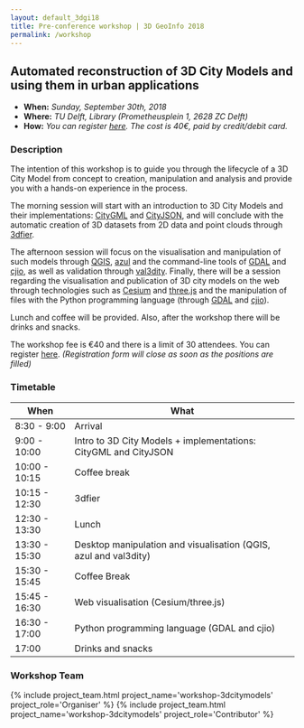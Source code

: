 ```yaml
---
layout: default_3dgi18
title: Pre-conference workshop | 3D GeoInfo 2018
permalink: /workshop
---
```


<a name="workshop" style="display: block; position: relative; top: -50px; visibility: hidden;"></a>

<!-- <div class="alert alert-blue text-center" role="alert">
	The pre-conference workshop is now full. Thank you for your interest!
</div> -->

## Automated reconstruction of 3D City Models and using them in urban applications

- **When:** *Sunday, September 30th, 2018*
- **Where:** *TU Delft, Library (Prometheusplein 1, 2628 ZC Delft)*
- **How:** *You can register [here](https://3dgeoinfo.typeform.com/to/G8WwRm). The cost is 40€, paid by credit/debit card.*

### Description

The intention of this workshop is to guide you through the lifecycle of a 3D City Model from concept to creation, manipulation and analysis and provide you with a hands-on experience in the process.

The morning session will start with an introduction to 3D City Models and their implementations: [CityGML](https://www.citygml.org) and [CityJSON](http://www.cityjson.org), and will conclude with the automatic creation of 3D datasets from 2D data and point clouds through [3dfier](https://github.com/tudelft3d/3dfier/wiki).

The afternoon session will focus on the visualisation and manipulation of such models through [QGIS](https://qgis.org/en/site/), [azul](https://itunes.apple.com/us/app/azul/id1173239678?mt=12) and the command-line tools of [GDAL](http://www.gdal.org) and [cjio](https://github.com/tudelft3d/cjio), as well as validation through [val3dity](http://geovalidation.bk.tudelft.nl/val3dity/). Finally, there will be a session regarding the visualisation and publication of 3D city models on the web through technologies such as [Cesium](https://cesiumjs.org/) and [three.js](https://threejs.org/) and the manipulation of files with the Python programming language (through [GDAL](http://www.gdal.org) and [cjio](https://github.com/tudelft3d/cjio)).

Lunch and coffee will be provided. Also, after the workshop there will be drinks and snacks.

The workshop fee is €40 and there is a limit of 30 attendees. You can register [here](https://3dgeoinfo.typeform.com/to/G8WwRm). *(Registration form will close as soon as the positions are filled)*

### Timetable

<div class="table-responsive">
	<table class="table table-hover table-striped table-condensed">
	  <thead>
	    <tr>
	      <th>When</th>
	      <th>What</th>
	    </tr>
	  </thead>
	  <tbody>
	  	<tr>
				<td>8:30 - 9:00</td>
				<td>Arrival</td>
	    </tr>
	    <tr>
				<td>9:00 - 10:00</td>
				<td>Intro to 3D City Models + implementations: CityGML and CityJSON</td>
	    </tr>
	    <tr>
				<td>10:00 - 10:15</td>
				<td>Coffee break</td>
	    </tr>
	    <tr>
				<td>10:15 - 12:30</td>
				<td>3dfier</td>
	    </tr>
	    <tr>
				<td>12:30 - 13:30</td>
				<td>Lunch</td>
	    </tr>
	    <tr>
				<td>13:30 - 15:30</td>
				<td>Desktop manipulation and visualisation (QGIS, azul and val3dity)</td>
	    </tr>
			<tr>
				<td>15:30 - 15:45</td>
				<td>Coffee Break</td>
	    </tr>
			<tr>
				<td>15:45 - 16:30</td>
				<td>Web visualisation (Cesium/three.js)</td>
	    </tr>
			<tr>
				<td>16:30 - 17:00</td>
				<td>Python programming language (GDAL and cjio)</td>
	    </tr>
	    <tr>
				<td>17:00</td>
				<td>Drinks and snacks</td>
	    </tr>
	  </tbody>
	</table>
</div>

### Workshop Team

<div class="row">
  {% include project_team.html project_name='workshop-3dcitymodels' project_role='Organiser' %}
  {% include project_team.html project_name='workshop-3dcitymodels' project_role='Contributor' %} 
</div>
